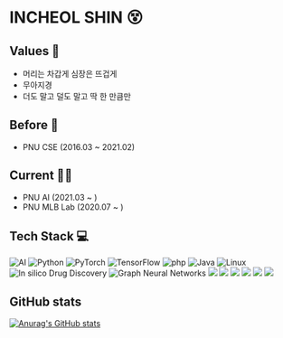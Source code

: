 # INCHEOL SHIN 😵


## Values 🧠
* 머리는 차갑게 심장은 뜨겁게
* 무아지경
* 더도 말고 덜도 말고 딱 한 만큼만

## Before 🤸
* PNU CSE (2016.03 ~ 2021.02)

## Current 🏃‍♂️
* PNU AI (2021.03 ~ )
* PNU MLB Lab (2020.07 ~ )

## Tech Stack 💻

<img alt="AI" src ="https://img.shields.io/badge/AI-F37626?logo=Jupyter&logoColor=white"/>  <img alt="Python" src ="https://img.shields.io/badge/Python-3776AB.svg?logo=Python&logoColor=white"/> <img alt="PyTorch" src ="https://img.shields.io/badge/PyTorch-EE4C2C.svg?logo=PyTorch&logoColor=white"/> <img alt="TensorFlow" src ="https://img.shields.io/badge/TensorFlow-FF6F00.svg?logo=TensorFlow&logoColor=white"/> <img alt="php" src ="https://img.shields.io/badge/php-777BB4.svg?logo=php&logoColor=white"/> <img alt="Java" src ="https://img.shields.io/badge/Java-007396.svg?logo=Java&logoColor=white"/> <img alt="Linux" src ="https://img.shields.io/badge/Linux-FCC624.svg?logo=Linux&logoColor=white"/> <img alt=" In silico Drug Discovery" src ="https://img.shields.io/badge/In silico Drug Discovery-252B2D?logo=Nucleo&logoColor=white"/> <img alt="Graph Neural Networks" src ="https://img.shields.io/badge/Graph Neural Networks-1A2477?logo=GraphQL&logoColor=white"/> <img src="https://img.shields.io/badge/mysql-4479A1?logo=mysql&logoColor=white"> <img src="https://img.shields.io/badge/Docker-2496ED?logo=Docker&logoColor=white"> <img src="https://img.shields.io/badge/Kubernetes-326CE5?logo=Kubernetes&logoColor=white"> <img src="https://img.shields.io/badge/Transformer-DD0B78?logo=Starship&logoColor=white"> <img src="https://img.shields.io/badge/NLP-E50914?logo=netflix&logoColor=white"> <img src="https://img.shields.io/badge/Machine Learning-D9272E?logo=mega&logoColor=white"> 

## GitHub stats
[![Anurag's GitHub stats](https://github-readme-stats.vercel.app/api?username=godic97)](https://github.com/깃허브아이디/github-readme-stats)
<!--
**godic97/godic97** is a ✨ _special_ ✨ repository because its `README.md` (this file) appears on your GitHub profile.
